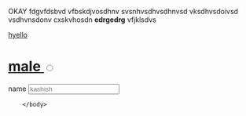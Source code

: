 
<!DOCTYPE html>
<html>
    <head>
        <title>hi</title>
        </head>
        <body>

<p> OKAY fdgvfdsbvd vfbskdjvosdhnv svsnhvsdhvsdhnvsd vksdhvsdoivsd vsdhvnsdonv cxskvhosdn <b>edrgedrg</b>  vfjklsdvs  </p>
<a href="https://www.youtube.com/?gl=IN">hyello 


<h1>
    <div>
        <label for="gender-male">male</label>   
        <input type="radio" name="gender-choic" value="choice">   
    </div>                                                                                                                                                                                                                                                                                                                                                                                                                                                                                                                                                                                                                                                                                                                                                                                                                                                                                                                                                                                                                                                                                                                                                                                                                                                                                                                                                                                                                                                                                                                                                                                      </a>
</h1>


<div id="reg-form">
    <form action="" method="">
        <label for="first">name</label>
        <input type="text" name="firsts" placeholder="kashish" >

    
  

        </body>
            
</html>                                           
